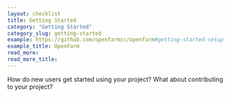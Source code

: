 ```yaml
---
layout: checklist
title: Getting Started
category: "Getting Started"
category_slug: getting-started
example: https://github.com/openfarmcc/openfarm#getting-started-setup
example_title: OpenFarm
read_more:
read_more_title:
---
```


How do new users get started using your project? What about contributing to your project?
